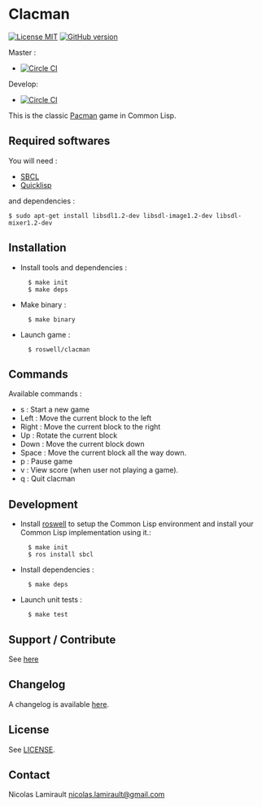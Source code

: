 Clacman
=======

[![License MIT][badge-license]][LICENSE]
[![GitHub version](https://badge.fury.io/gh/nlamirault%2Fclacman.svg)](https://badge.fury.io/gh/nlamirault%2Fclacman)


Master :
* [![Circle CI](https://circleci.com/gh/nlamirault/clacman/tree/master.svg?style=svg)](https://circleci.com/gh/nlamirault/clacman/tree/master)

Develop:
* [![Circle CI](https://circleci.com/gh/nlamirault/clacman/tree/develop.svg?style=svg)](https://circleci.com/gh/nlamirault/clacman/tree/develop)

This is the classic [Pacman](http://en.wikipedia.org/wiki/Pacman) game in Common Lisp.

## Required softwares

You will need :

* [SBCL][]
* [Quicklisp][]

and dependencies :

    $ sudo apt-get install libsdl1.2-dev libsdl-image1.2-dev libsdl-mixer1.2-dev

## Installation

* Install tools and dependencies :

        $ make init
        $ make deps

* Make binary :

        $ make binary

* Launch game :

        $ roswell/clacman


## Commands

Available commands :

* s : Start a new game
* Left : Move the current block to the left
* Right : Move the current block to the right
* Up : Rotate the current block
* Down : Move the current block down
* Space : Move the current block all the way down.
* p : Pause game
* v : View score (when user not playing a game).
* q : Quit clacman


## Development

* Install [roswell][] to setup the Common Lisp environment and install your Common Lisp implementation using it.:

        $ make init
        $ ros install sbcl

* Install dependencies :

        $ make deps

* Launch unit tests :

        $ make test

## Support / Contribute

See [here](CONTRIBUTING.md)


## Changelog

A changelog is available [here](ChangeLog.md).


## License

See [LICENSE](LICENSE).


## Contact

Nicolas Lamirault <nicolas.lamirault@gmail.com>



[sbcl]: http://www.sbcl.org
[quicklisp]: http://www.quicklisp.org
[roswell]: https://github.com/snmsts/roswell

[clacman]: https://github.com/nlamirault/clacman
[badge-license]: https://img.shields.io/badge/license-MIT-green.svg?style=flat
[LICENSE]: https://github.com/nlamirault/clacman/blob/master/LICENSE

[Issue tracker]: https://github.com/nlamirault/clacman/issues
